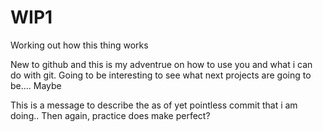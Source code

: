 # WIP1
Working out how this thing works

New to github and this is my adventrue on how to use you and what i can do with git. Going to be interesting to see what next projects are going to be.... Maybe

This is a message to describe the as of yet pointless commit that i am doing.. Then again, practice does make perfect?
